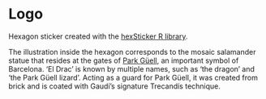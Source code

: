 # Logo

Hexagon sticker created with the [hexSticker R library](https://github.com/GuangchuangYu/hexSticker). 

The illustration inside the hexagon corresponds to the mosaic salamander statue that resides at the gates of [Park Güell](https://en.wikipedia.org/wiki/Park_G%C3%BCell), an important symbol of Barcelona. ‘El Drac’ is known by multiple names, such as ‘the dragon’ and ‘the Park Güell lizard’. Acting as a guard for Park Güell, it was created from brick and is coated with Gaudí’s signature Trecandís technique. 
